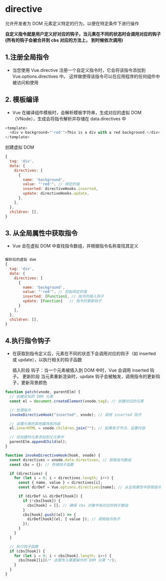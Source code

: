 # directive

允许开发者为 DOM 元素定义特定的行为，以便在特定条件下进行操作

**自定义指令就是用户定义好对应的钩子，当元素在不同的状态时会调用对应的钩子(所有的钩子会被合并到 cbs 对应的方法上， 到时候依次调用)**

## 1.注册全局指令

- 当您使用 Vue.directive 注册一个自定义指令时，它会将该指令添加到 Vue.options.directives 中。
  这样做使得该指令可以在应用程序的任何组件中被访问和使用

## 2. 模板编译

- Vue 在编译组件模板时，会解析模板字符串，生成对应的虚拟 DOM（VNode），生成会将指令解析并存储在 data.directives 中

```js
<template>
  <div v-background="'red'">This is a div with a red background.</div>
</template>
```

创建虚拟 DOM

```js
{
  tag: 'div',
  data: {
    directives: [
      {
        name: 'background',
        value: "'red'", // 绑定的值
        inserted: directiveHooks.inserted,
        update: directiveHooks.update,
      },
    ],
  },
  children: [],
}
```

## 3. 从全局属性中获取指令

- Vue 会在虚拟 DOM 中查找指令数组，并根据指令名称查找其定义

```js

解析后的虚拟 dom
{
  tag: 'div',
  data: {
    directives: [
      {
        name: 'background',
        value: "'red'", // 初始绑定的值
        inserted: [Function], // 指令的插入钩子
        update: [Function]   // 指令的更新钩子
      }
    ],
  },
  children: [],
}
```

## 4.执行指令钩子

- 在获取到指令定义后，元素在不同的状态下会调用对应的钩子（如 inserted 或 update），以执行相关的钩子函数

  插入阶段
  钩子：当一个元素被插入到 DOM 中时，Vue 会调用 inserted 钩子。
  更新阶段
  当元素重新渲染时，update 钩子会被触发，调用指令的更新钩子，更新背景颜色

```js
function patch(vnode, parentElm) {
  // 创建实际的 DOM 元素
  const el = document.createElement(vnode.tag); // 创建对应的元素

  // 处理指令
  invokeDirectiveHook("inserted", vnode); // 调用 inserted 钩子

  // 设置元素的其他属性和内容
  el.innerHTML = vnode.children.join(""); // 如果有子节点，设置内容

  // 将创建的元素添加到父元素中
  parentElm.appendChild(el);
}

function invokeDirectiveHook(hook, vnode) {
  const directives = vnode.data.directives; // 获取指令数组
  const cbs = {}; // 存储钩子函数

  if (directives) {
    for (let i = 0; i < directives.length; i++) {
      const { name, value } = directives[i];
      const dirDef = Vue.options.directives[name]; // 从全局属性中获取指令定义

      if (dirDef && dirDef[hook]) {
        if (!cbs[hook]) {
          cbs[hook] = []; // 确保 cbs 对象中有对应的钩子数组
        }
        cbs[hook].push((el) => {
          dirDef[hook](el, { value }); // 调用指令钩子
        });
      }
    }
  }

  // 执行钩子函数
  if (cbs[hook]) {
    for (let i = 0; i < cbs[hook].length; i++) {
      cbs[hook][i](/* 这里传入需要操作的 DOM 元素 */);
    }
  }
}
```
